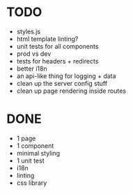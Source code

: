 # TODO

- styles.js
- html template linting?
- unit tests for all components
- prod vs dev
- tests for headers + redirects
- better i18n
- an api-like thing for logging + data
- clean up the server config stuff
- clean up page rendering inside routes

# DONE

- 1 page
- 1 component
- minimal styling
- 1 unit test
- i18n
- linting
- css library
